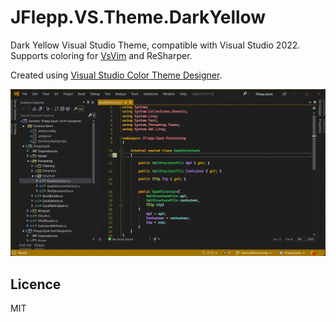 #  JFlepp.VS.Theme.DarkYellow

Dark Yellow Visual Studio Theme, compatible with Visual Studio 2022. Supports coloring for [VsVim](https://marketplace.visualstudio.com/items?itemName=JaredParMSFT.VsVim) and ReSharper.

Created using [Visual Studio Color Theme Designer](https://marketplace.visualstudio.com/items?itemName=ms-madsk.ColorThemeDesigner).

![ExampleGif](Docs/JFlepp.EpubToHtml.Recording.gif)

## Licence 

MIT

